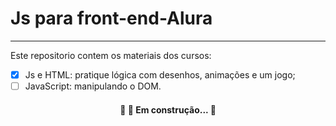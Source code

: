 # Js para front-end-Alura
-----------------------------------------------

Este repositorio contem os materiais dos cursos:
- [x] Js e HTML: pratique lógica com desenhos, animações e um jogo; 
- [ ] JavaScript: manipulando o DOM.

<h4 align="center"> 
	🚧  🚀 Em construção...  🚧
</h4>
